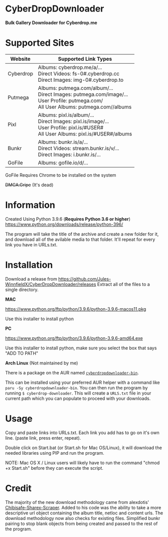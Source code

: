 # CyberDropDownloader
**Bulk Gallery Downloader for Cyberdrop.me**

# Supported Sites

| Website | Supported Link Types |
| ------------- | ------------- |
| Cyberdrop  | Albums: cyberdrop.me/a/... <br> Direct Videos: fs-0#.cyberdrop.cc <br> Direct Images: img-0#.cyberdrop.to|
| Putmega | Albums: putmega.com/album/... <br> Direct Images: putmega.com/image/... <br> User Profile: putmega.com/<USER> <br> All User Albums: putmega.com/<USER>/albums |
| Pixl | Albums: pixl.is/album/... <br> Direct Images: pixl.is/image/... <br> User Profile: pixl.is/#USER# <br> All User Albums: pixl.is/#USER#/albums |
| Bunkr | Albums: bunkr.is/a/... <br> Direct Videos: stream.bunkr.is/v/... <br> Direct Images: i.bunkr.is/... |
| GoFile | Albums: gofile.io/d/... |

GoFile Requires Chrome to be installed on the system

~~DMCA.Gripe~~ (It's dead)

# Information

Created Using Python 3.9.6 (**Requires Python 3.6 or higher**)
https://www.python.org/downloads/release/python-396/

The program will take the title of the archive and create a new folder for it, and download all of the avilable media to that folder. It'll repeat for every link you have in URLs.txt.

# Installation

Download a release from https://github.com/Jules-WinnfieldX/CyberDropDownloader/releases
Extract all of the files to a single directory.

**MAC**

https://www.python.org/ftp/python/3.9.6/python-3.9.6-macos11.pkg

Use this installer to install python

**PC**

https://www.python.org/ftp/python/3.9.6/python-3.9.6-amd64.exe

Use this installer to install python, make sure you select the box that says "ADD TO PATH"

**Arch Linux** (Not maintained by me)

There is a package on the AUR named [`cyberdropdownloader-bin`](https://aur.archlinux.org/packages/cyberdropdownloader-bin/).

This can be installed using your preferred AUR helper with a command like `paru -Sy cyberdropdownloader-bin`. You can then run the program by running `$ cyberdrop-downloader`. This will create a `URLS.txt` file in your current path which you can populate to proceed with your downloads.

# Usage
Copy and paste links into URLs.txt. 
Each link you add has to go on it's own line. (paste link, press enter, repeat).

Double click on Start.bat (or Start.sh for Mac OS/Linux), it will download the needed libraries using PIP and run the program.

NOTE: Mac OS X / Linux users will likely have to run the command "chmod +x Start.sh" before they can execute the script.

# Credit

The majority of the new download methodology came from alexdotis' [Chibisafe-Sharex-Scraper](https://github.com/alexdotis/Chibisafe-Sharex-Scraper).
Added to his code was the ability to take a more descriptive url object containing the album title, netloc and content urls. 
The download methodology now also checks for existing files. Simplified bunkr pairing to stop blank objects from being created and passed to the rest of the program.
